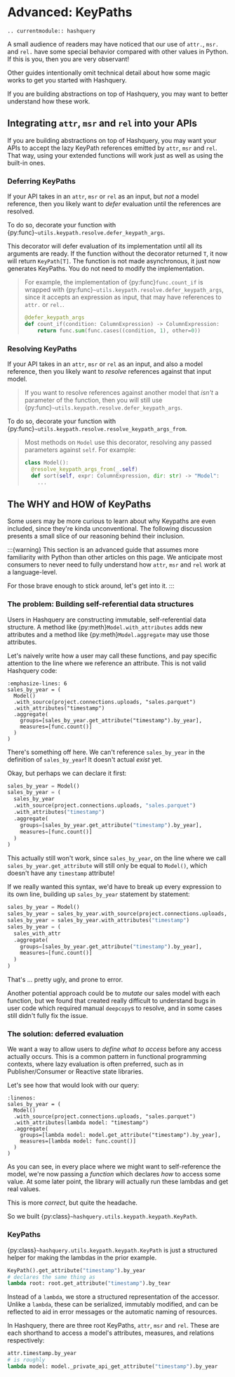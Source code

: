 # Advanced: KeyPaths

```{eval-rst}
.. currentmodule:: hashquery
```

A small audience of readers may have noticed that our use of `attr.`, `msr.`
and `rel.` have some special behavior compared with other values in Python.
If this is you, then you are very observant!

Other guides intentionally omit technical detail about how some magic
works to get you started with Hashquery.

If you are building abstractions on top of Hashquery, you may want to better
understand how these work.

## Integrating `attr`, `msr` and `rel` into your APIs

If you are building abstractions on top of Hashquery, you may want your
APIs to accept the lazy KeyPath references emitted by `attr`, `msr` and `rel`.
That way, using your extended functions will work just as well as using the
built-in ones.

### Deferring KeyPaths

If your API takes in an `attr`, `msr` or `rel` as an input, but _not_ a model
reference, then you likely want to _defer_ evaluation until the references
are resolved.

To do so, decorate your function with
{py:func}`~utils.keypath.resolve.defer_keypath_args`.

This decorator will defer evaluation of its implementation until all its
arguments are ready. If the function without the decorator returned `T`, it
now will return `KeyPath[T]`. The function is not made asynchronous, it just
now generates KeyPaths. You do not need to modify the implementation.

> For example, the implementation of {py:func}`func.count_if` is wrapped with
> {py:func}`~utils.keypath.resolve.defer_keypath_args`, since it accepts an
> expression as input, that may have references to `attr.` or `rel.`.
>
> ```python
> @defer_keypath_args
> def count_if(condition: ColumnExpression) -> ColumnExpression:
>     return func.sum(func.cases((condition, 1), other=0))
> ```

### Resolving KeyPaths

If your API takes in an `attr`, `msr` or `rel` as an input, and also a model
reference, then you likely want to _resolve_ references against that input model.

> If you want to resolve references against another model that _isn't_ a parameter
> of the function, then you will still use
> {py:func}`~utils.keypath.resolve.defer_keypath_args`.

To do so, decorate your function with
{py:func}`~utils.keypath.resolve.resolve_keypath_args_from`.

> Most methods on `Model` use this decorator, resolving any passed parameters
> against `self`. For example:
>
> ```python
> class Model():
>   @resolve_keypath_args_from(_.self)
>   def sort(self, expr: ColumnExpression, dir: str) -> "Model":
>     ...
> ```

## The WHY and HOW of KeyPaths

Some users may be more curious to learn about why Keypaths are even
included, since they're kinda unconventional. The following discussion
presents a small slice of our reasoning behind their inclusion.

:::{warning}
This section is an advanced guide that assumes more familiarity with Python
than other articles on this page. We anticipate most consumers to never need
to fully understand how `attr`, `msr` and `rel` work at a language-level.

For those brave enough to stick around, let's get into it.
:::

### The problem: Building self-referential data structures

Users in Hashquery are constructing immutable, self-referential data structure.
A method like {py:meth}`Model.with_attributes` adds new attributes
and a method like {py:meth}`Model.aggregate` may use those attributes.

Let's naively write how a user may call these functions, and pay specific
attention to the line where we reference an attribute. This is not valid
Hashquery code:

```{code-block} python
:emphasize-lines: 6
sales_by_year = (
  Model()
  .with_source(project.connections.uploads, "sales.parquet")
  .with_attributes("timestamp")
  .aggregate(
    groups=[sales_by_year.get_attribute("timestamp").by_year],
    measures=[func.count()]
  )
)
```

There's something off here. We can't reference `sales_by_year` in the definition
of `sales_by_year`! It doesn't actual _exist_ yet.

Okay, but perhaps we can declare it first:

```python
sales_by_year = Model()
sales_by_year = (
  sales_by_year
  .with_source(project.connections.uploads, "sales.parquet")
  .with_attributes("timestamp")
  .aggregate(
    groups=[sales_by_year.get_attribute("timestamp").by_year],
    measures=[func.count()]
  )
)
```

This actually still won't work, since `sales_by_year`, on the line where
we call `sales_by_year.get_attribute` will still only be equal to `Model()`,
which doesn't have any `timestamp` attribute!

If we really wanted this syntax, we'd have to break up every expression
to its own line, building up `sales_by_year` statement by statement:

```python
sales_by_year = Model()
sales_by_year = sales_by_year.with_source(project.connections.uploads, "sales.parquet")
sales_by_year = sales_by_year.with_attributes("timestamp")
sales_by_year = (
  sales_with_attr
  .aggregate(
    groups=[sales_by_year.get_attribute("timestamp").by_year],
    measures=[func.count()]
  )
)
```

That's ... pretty ugly, and prone to error.

Another potential approach could be to _mutate_ our sales model with each
function, but we found that created really difficult to understand bugs
in user code which required manual `deepcopy`s to resolve, and in some cases
still didn't fully fix the issue.

### The solution: deferred evaluation

We want a way to allow users to _define what to access_ before any access
actually occurs. This is a common pattern in functional programming contexts,
where lazy evaluation is often preferred, such as in Publisher/Consumer or
Reactive state libraries.

Let's see how that would look with our query:

```{code-block} python
:linenos:
sales_by_year = (
  Model()
  .with_source(project.connections.uploads, "sales.parquet")
  .with_attributes(lambda model: "timestamp")
  .aggregate(
    groups=[lambda model: model.get_attribute("timestamp").by_year],
    measures=[lambda model: func.count()]
  )
)
```

As you can see, in every place where we might want to self-reference the model,
we're now passing a _function_ which declares _how_ to access some value.
At some later point, the library will actually run these lambdas and get
real values.

This is more _correct_, but quite the headache.

So we built {py:class}`~hashquery.utils.keypath.keypath.KeyPath`.

### KeyPaths

{py:class}`~hashquery.utils.keypath.keypath.KeyPath` is just a structured
helper for making the lambdas in the prior example.

```python
KeyPath().get_attribute("timestamp").by_year
# declares the same thing as
lambda root: root.get_attribute("timestamp").by_tear
```

Instead of a `lambda`, we store a structured representation of the accessor.
Unlike a `lambda`, these can be serialized, immutably modified, and can be
reflected to aid in error messages or the automatic naming of resources.

In Hashquery, there are three root KeyPaths, `attr`, `msr` and `rel`.
These are each shorthand to access a model's attributes, measures, and
relations respectively:

```python
attr.timestamp.by_year
# is roughly
lambda model: model._private_api_get_attribute("timestamp").by_year
```
